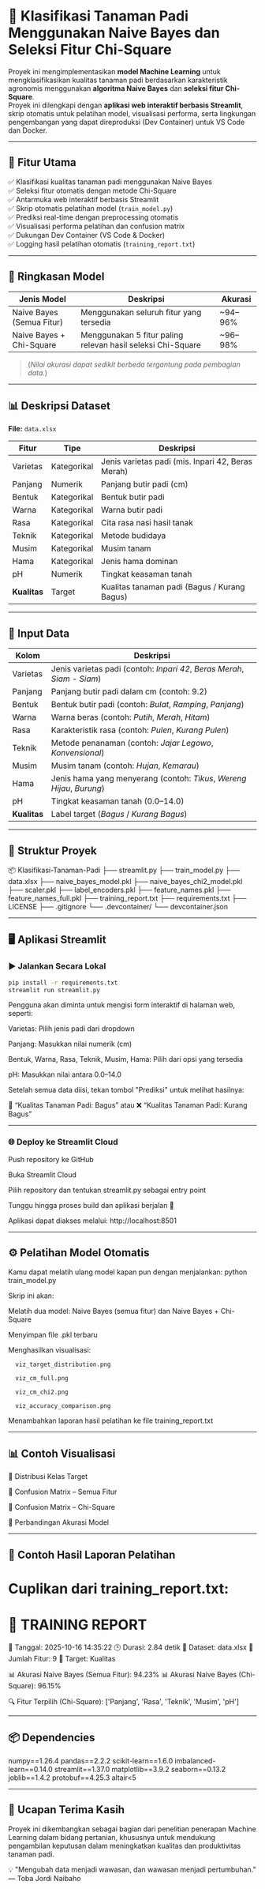 # 🌾 Klasifikasi Tanaman Padi Menggunakan Naive Bayes dan Seleksi Fitur Chi-Square

Proyek ini mengimplementasikan **model Machine Learning** untuk mengklasifikasikan kualitas tanaman padi berdasarkan karakteristik agronomis menggunakan **algoritma Naive Bayes** dan **seleksi fitur Chi-Square**.  
Proyek ini dilengkapi dengan **aplikasi web interaktif berbasis Streamlit**, skrip otomatis untuk pelatihan model, visualisasi performa, serta lingkungan pengembangan yang dapat direproduksi (Dev Container) untuk VS Code dan Docker.

---

## 🚀 Fitur Utama

✅ Klasifikasi kualitas tanaman padi menggunakan Naive Bayes  
✅ Seleksi fitur otomatis dengan metode Chi-Square  
✅ Antarmuka web interaktif berbasis Streamlit  
✅ Skrip otomatis pelatihan model (`train_model.py`)  
✅ Prediksi real-time dengan preprocessing otomatis  
✅ Visualisasi performa pelatihan dan confusion matrix  
✅ Dukungan Dev Container (VS Code & Docker)  
✅ Logging hasil pelatihan otomatis (`training_report.txt`)

---

## 🧠 Ringkasan Model

| Jenis Model | Deskripsi | Akurasi |
|--------------|------------|----------|
| Naive Bayes (Semua Fitur) | Menggunakan seluruh fitur yang tersedia | ~94–96% |
| Naive Bayes + Chi-Square | Menggunakan 5 fitur paling relevan hasil seleksi Chi-Square | ~96–98% |

> (*Nilai akurasi dapat sedikit berbeda tergantung pada pembagian data.*)

---

## 📊 Deskripsi Dataset

**File:** `data.xlsx`

| Fitur | Tipe | Deskripsi |
|-------|------|-----------|
| Varietas | Kategorikal | Jenis varietas padi (mis. Inpari 42, Beras Merah) |
| Panjang | Numerik | Panjang butir padi (cm) |
| Bentuk | Kategorikal | Bentuk butir padi |
| Warna | Kategorikal | Warna butir padi |
| Rasa | Kategorikal | Cita rasa nasi hasil tanak |
| Teknik | Kategorikal | Metode budidaya |
| Musim | Kategorikal | Musim tanam |
| Hama | Kategorikal | Jenis hama dominan |
| pH | Numerik | Tingkat keasaman tanah |
| **Kualitas** | Target | Kualitas tanaman padi (Bagus / Kurang Bagus) |

---

## 🧮 Input Data

| Kolom        | Deskripsi                                                               |
| ------------ | ----------------------------------------------------------------------- |
| Varietas     | Jenis varietas padi (contoh: *Inpari 42*, *Beras Merah*, *Siam - Siam*) |
| Panjang      | Panjang butir padi dalam cm (contoh: 9.2)                               |
| Bentuk       | Bentuk butir padi (contoh: *Bulat*, *Ramping*, *Panjang*)               |
| Warna        | Warna beras (contoh: *Putih*, *Merah*, *Hitam*)                         |
| Rasa         | Karakteristik rasa (contoh: *Pulen*, *Kurang Pulen*)                    |
| Teknik       | Metode penanaman (contoh: *Jajar Legowo*, *Konvensional*)               |
| Musim        | Musim tanam (contoh: *Hujan*, *Kemarau*)                                |
| Hama         | Jenis hama yang menyerang (contoh: *Tikus*, *Wereng Hijau*, *Burung*)   |
| pH           | Tingkat keasaman tanah (0.0–14.0)                                       |
| **Kualitas** | Label target (*Bagus* / *Kurang Bagus*)                                 |


---

## 🧩 Struktur Proyek

📦 Klasifikasi-Tanaman-Padi
├── streamlit.py
├── train_model.py
├── data.xlsx
├── naive_bayes_model.pkl
├── naive_bayes_chi2_model.pkl
├── scaler.pkl
├── label_encoders.pkl
├── feature_names.pkl
├── feature_names_full.pkl
├── training_report.txt
├── requirements.txt
├── LICENSE
├── .gitignore
└── .devcontainer/
└── devcontainer.json


---

## 🖥️ Aplikasi Streamlit

### ▶️ Jalankan Secara Lokal

```bash
pip install -r requirements.txt
streamlit run streamlit.py
```
Pengguna akan diminta untuk mengisi form interaktif di halaman web, seperti:

Varietas: Pilih jenis padi dari dropdown

Panjang: Masukkan nilai numerik (cm)

Bentuk, Warna, Rasa, Teknik, Musim, Hama: Pilih dari opsi yang tersedia

pH: Masukkan nilai antara 0.0–14.0

Setelah semua data diisi, tekan tombol "Prediksi" untuk melihat hasilnya:

🌱 “Kualitas Tanaman Padi: Bagus”
atau
❌ “Kualitas Tanaman Padi: Kurang Bagus”

---

### 🌐 Deploy ke Streamlit Cloud

Push repository ke GitHub

Buka Streamlit Cloud

Pilih repository dan tentukan streamlit.py sebagai entry point

Tunggu hingga proses build dan aplikasi berjalan 🚀

Aplikasi dapat diakses melalui: http://localhost:8501

---

## ⚙️ Pelatihan Model Otomatis

Kamu dapat melatih ulang model kapan pun dengan menjalankan: python train_model.py

Skrip ini akan:

Melatih dua model: Naive Bayes (semua fitur) dan Naive Bayes + Chi-Square

Menyimpan file .pkl terbaru

Menghasilkan visualisasi:

      viz_target_distribution.png

      viz_cm_full.png

      viz_cm_chi2.png

      viz_accuracy_comparison.png

Menambahkan laporan hasil pelatihan ke file training_report.txt

---

## 📊 Contoh Visualisasi
🔹 Distribusi Kelas Target

🔹 Confusion Matrix – Semua Fitur

🔹 Confusion Matrix – Chi-Square

🔹 Perbandingan Akurasi Model

---

## 🧾 Contoh Hasil Laporan Pelatihan

Cuplikan dari training_report.txt:
=============================
🧠 TRAINING REPORT
=============================
📅 Tanggal: 2025-10-16 14:35:22
🕒 Durasi: 2.84 detik
📘 Dataset: data.xlsx
🧩 Jumlah Fitur: 9
🎯 Target: Kualitas

📊 Akurasi Naive Bayes (Semua Fitur): 94.23%
📊 Akurasi Naive Bayes (Chi-Square): 96.15%

🔍 Fitur Terpilih (Chi-Square):
['Panjang', 'Rasa', 'Teknik', 'Musim', 'pH']

---

## 📦 Dependencies

numpy==1.26.4
pandas==2.2.2
scikit-learn==1.6.0
imbalanced-learn==0.14.0
streamlit==1.37.0
matplotlib==3.9.2
seaborn==0.13.2
joblib==1.4.2
protobuf==4.25.3
altair<5

---

## 🌟 Ucapan Terima Kasih

Proyek ini dikembangkan sebagai bagian dari penelitian penerapan Machine Learning dalam bidang pertanian, khususnya untuk mendukung pengambilan keputusan dalam meningkatkan kualitas dan produktivitas tanaman padi.

💡 "Mengubah data menjadi wawasan, dan wawasan menjadi pertumbuhan."
— Toba Jordi Naibaho